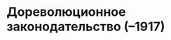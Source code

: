 # Дореволюционное законодательство (–1917)

<table id="lawsprerevolution" class="table"  style="width:100%"></table>